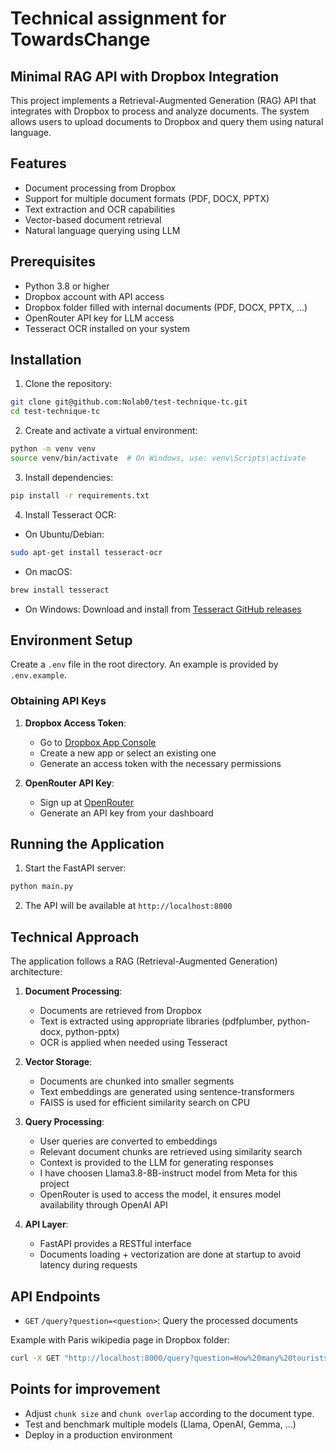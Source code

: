 # Technical assignment for TowardsChange
## Minimal RAG API with Dropbox Integration

This project implements a Retrieval-Augmented Generation (RAG) API that integrates with Dropbox to process and analyze documents. The system allows users to upload documents to Dropbox and query them using natural language.

## Features

- Document processing from Dropbox
- Support for multiple document formats (PDF, DOCX, PPTX)
- Text extraction and OCR capabilities
- Vector-based document retrieval
- Natural language querying using LLM

## Prerequisites

- Python 3.8 or higher
- Dropbox account with API access
- Dropbox folder filled with internal documents (PDF, DOCX, PPTX, ...)
- OpenRouter API key for LLM access
- Tesseract OCR installed on your system

## Installation

1. Clone the repository:
```bash
git clone git@github.com:Nolab0/test-technique-tc.git
cd test-technique-tc
```

2. Create and activate a virtual environment:
```bash
python -m venv venv
source venv/bin/activate  # On Windows, use: venv\Scripts\activate
```

3. Install dependencies:
```bash
pip install -r requirements.txt
```

4. Install Tesseract OCR:
- On Ubuntu/Debian:
```bash
sudo apt-get install tesseract-ocr
```
- On macOS:
```bash
brew install tesseract
```
- On Windows: Download and install from [Tesseract GitHub releases](https://github.com/UB-Mannheim/tesseract/wiki)

## Environment Setup

Create a `.env` file in the root directory. An example is provided by `.env.example`.

### Obtaining API Keys

1. **Dropbox Access Token**:
   - Go to [Dropbox App Console](https://www.dropbox.com/developers/apps)
   - Create a new app or select an existing one
   - Generate an access token with the necessary permissions

2. **OpenRouter API Key**:
   - Sign up at [OpenRouter](https://openrouter.ai/)
   - Generate an API key from your dashboard

## Running the Application

1. Start the FastAPI server:
```bash
python main.py
```

2. The API will be available at `http://localhost:8000`


## Technical Approach

The application follows a RAG (Retrieval-Augmented Generation) architecture:

1. **Document Processing**:
   - Documents are retrieved from Dropbox
   - Text is extracted using appropriate libraries (pdfplumber, python-docx, python-pptx)
   - OCR is applied when needed using Tesseract

2. **Vector Storage**:
   - Documents are chunked into smaller segments
   - Text embeddings are generated using sentence-transformers
   - FAISS is used for efficient similarity search on CPU

3. **Query Processing**:
   - User queries are converted to embeddings
   - Relevant document chunks are retrieved using similarity search
   - Context is provided to the LLM for generating responses
   - I have choosen Llama3.8-8B-instruct model from Meta for this project
   - OpenRouter is used to access the model, it ensures model availability through OpenAI API

4. **API Layer**:
   - FastAPI provides a RESTful interface
   - Documents loading + vectorization are done at startup to avoid latency during requests


## API Endpoints

- `GET` `/query?question=<question>`: Query the processed documents

Example with Paris wikipedia page in Dropbox folder:
```bash
curl -X GET "http://localhost:8000/query?question=How%20many%20tourists%20in%20Paris%20region%20in%202019%3F" -H "Accept: application/json" 
```

## Points for improvement
- Adjust ```chunk size``` and ```chunk overlap``` according to the document type.
- Test and benchmark multiple models (Llama, OpenAI, Gemma, ...)
- Deploy in a production environment